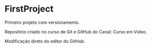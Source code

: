 # FirstProject
 Primeiro projeto com versionamento.

 Repositirio criado no curso de Git e GitHub do Canal: Curso em Video.
 
 Modificação direto do editor do GitHub.
